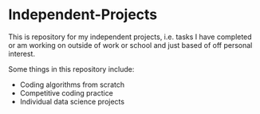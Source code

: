 # Independent-Projects

This is  repository for my independent projects, i.e. tasks I have completed or am working on outside of work or school and just based of off personal interest. 

Some things in this repository include:

* Coding algorithms from scratch
* Competitive coding practice 
* Individual data science projects 



